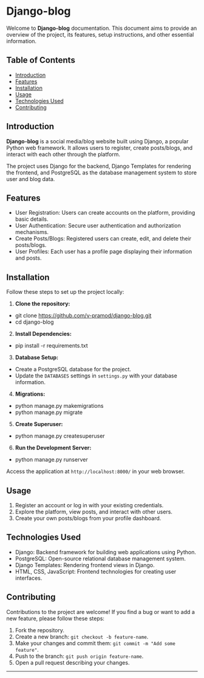 # Django-blog

Welcome to **Django-blog** documentation. This document aims to provide an overview of the project, its features, setup instructions, and other essential information.

## Table of Contents

- [Introduction](#introduction)
- [Features](#features)
- [Installation](#installation)
- [Usage](#usage)
- [Technologies Used](#technologies-used)
- [Contributing](#contributing)

## Introduction

**Django-blog** is a social media/blog website built using Django, a popular Python web framework. It allows users to register, create posts/blogs, and interact with each other through the platform.

The project uses Django for the backend, Django Templates for rendering the frontend, and PostgreSQL as the database management system to store user and blog data.

## Features

- User Registration: Users can create accounts on the platform, providing basic details.
- User Authentication: Secure user authentication and authorization mechanisms.
- Create Posts/Blogs: Registered users can create, edit, and delete their posts/blogs.
- User Profiles: Each user has a profile page displaying their information and posts.

## Installation

Follow these steps to set up the project locally:

1. **Clone the repository:**
- git clone https://github.com/v-pramod/django-blog.git
- cd django-blog

2. **Install Dependencies:**
- pip install -r requirements.txt

3. **Database Setup:**
- Create a PostgreSQL database for the project.
- Update the `DATABASES` settings in `settings.py` with your database information.

4. **Migrations:**
- python manage.py makemigrations
- python manage.py migrate

5. **Create Superuser:**
- python manage.py createsuperuser

6. **Run the Development Server:**
- python manage.py runserver

Access the application at `http://localhost:8000/` in your web browser.

## Usage

1. Register an account or log in with your existing credentials.
2. Explore the platform, view posts, and interact with other users.
3. Create your own posts/blogs from your profile dashboard.

## Technologies Used

- Django: Backend framework for building web applications using Python.
- PostgreSQL: Open-source relational database management system.
- Django Templates: Rendering frontend views in Django.
- HTML, CSS, JavaScript: Frontend technologies for creating user interfaces.

## Contributing

Contributions to the project are welcome! If you find a bug or want to add a new feature, please follow these steps:

1. Fork the repository.
2. Create a new branch: `git checkout -b feature-name`.
3. Make your changes and commit them: `git commit -m "Add some feature"`.
4. Push to the branch: `git push origin feature-name`.
5. Open a pull request describing your changes.

---
